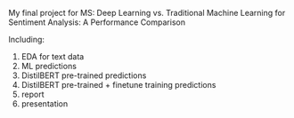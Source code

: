 My final project for MS: Deep Learning vs. Traditional Machine Learning for Sentiment Analysis: A Performance Comparison 

Including:
1. EDA for text data
2. ML predictions
3. DistilBERT pre-trained predictions
4. DistilBERT pre-trained + finetune training predictions
5. report
6. presentation
